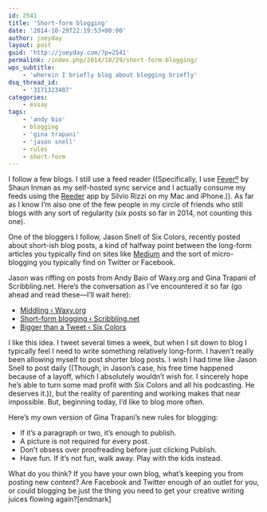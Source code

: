 ```yaml
---
id: 2541
title: 'Short-form blogging'
date: '2014-10-29T22:19:53+00:00'
author: joeyday
layout: post
guid: 'http://joeyday.com/?p=2541'
permalink: /index.php/2014/10/29/short-form-blogging/
wps_subtitle:
    - 'wherein I briefly blog about blogging briefly'
dsq_thread_id:
    - '3171323487'
categories:
    - essay
tags:
    - 'andy bio'
    - blogging
    - 'gina trapani'
    - 'jason snell'
    - rules
    - short-form
---
```


I follow a few blogs. I still use a feed reader ((Specifically, I use [Feverº](http://feedafever.com/ "Feverº") by Shaun Inman as my self-hosted sync service and I actually consume my feeds using the [Reeder](http://reederapp.com/ "Reeder") app by Silvio Rizzi on my Mac and iPhone.)). As far as I know I’m also one of the few people in my circle of friends who still blogs with any sort of regularity (six posts so far in 2014, not counting this one).

One of the bloggers I follow, Jason Snell of Six Colors, recently posted about short-ish blog posts, a kind of halfway point between the long-form articles you typically find on sites like [Medium](https://medium.com "Medium") and the sort of micro-blogging you typically find on Twitter or Facebook.

Jason was riffing on posts from Andy Baio of Waxy.org and Gina Trapani of Scribbling.net. Here’s the conversation as I’ve encountered it so far (go ahead and read these—I’ll wait here):

- [Middling ‹ Waxy.org](http://waxy.org/2014/10/middling/ "Middling ‹ Waxy.org")
- [Short-form blogging ‹ Scribbling.net](http://scribbling.net/2014/10/16/short-form-blogging/ "Short-form blogging ‹ Scribbling.net")
- [Bigger than a Tweet ‹ Six Colors](http://sixcolors.com/post/2014/10/bigger-than-a-tweet/ "Bigger than a Tweet ‹ Six Colors")

I like this idea. I tweet several times a week, but when I sit down to blog I typically feel I need to write something relatively long-form. I haven’t really been allowing myself to post shorter blog posts. I wish I had time like Jason Snell to post daily ((Though, in Jason’s case, his free time happened because of a layoff, which I absolutely wouldn’t wish for. I sincerely hope he’s able to turn some mad profit with Six Colors and all his podcasting. He deserves it.)), but the reality of parenting and working makes that near impossible. But, beginning today, I’d like to blog more often.

Here’s my own version of Gina Trapani’s new rules for blogging:

- If it’s a paragraph or two, it’s enough to publish.
- A picture is not required for every post.
- Don’t obsess over proofreading before just clicking Publish.
- Have fun. If it’s not fun, walk away. Play with the kids instead.

What do you think? If you have your own blog, what’s keeping you from posting new content? Are Facebook and Twitter enough of an outlet for you, or could blogging be just the thing you need to get your creative writing juices flowing again?\[endmark\]
